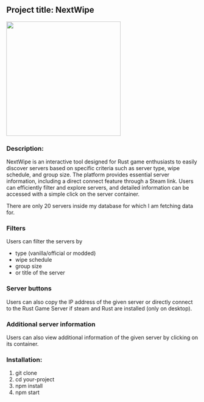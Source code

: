 ## Project title: NextWipe

<img src="https://photos.app.goo.gl/nkxjZ2GaWqxk6c4KA" width="300px" height="auto">

### Description:
NextWipe is an interactive tool designed for Rust game enthusiasts to easily discover servers based on specific criteria such as server type, wipe schedule, and group size. The platform provides essential server information, including a direct connect feature through a Steam link. Users can efficiently filter and explore servers, and detailed information can be accessed with a simple click on the server container.

There are only 20 servers inside my database for which I am fetching data for.

### Filters
Users can filter the servers by 
- type (vanilla/official or modded)
- wipe schedule
- group size
- or title of the server

### Server buttons
Users can also copy the IP address of the given server or directly connect to the Rust Game Server if steam and Rust are installed (only on desktop).

### Additional server information
Users can also view additional information of the given server by clicking on its container.

### Installation:
1. git clone
2. cd your-project
3. npm install
4. npm start
